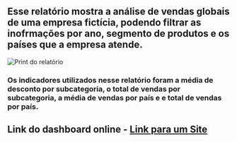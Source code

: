 ##   Esse relatório mostra a análise de vendas globais de uma empresa fictícia, podendo filtrar as inofrmações por ano, segmento de produtos e os países que a empresa atende.

![Print do relatório](https://1drv.ms/i/s!Av-r_w_jbjdFgaoJpJci6E4t4AhGZA?e=1HoIpC)

###   Os indicadores utilizados nesse relatório foram a média de desconto por subcategoria, o total de vendas por subcategoria, a média de vendas por país e e total de vendas por país.

## Link do dashboard online - [Link para um Site](https://app.powerbi.com/view?r=eyJrIjoiYzQzMjBiNDAtMGE3MS00MDlmLWE0MDktNjcyN2EyZThiYmFjIiwidCI6ImIxMDUxYzRiLTNiOTQtNDFhYi05NDQxLWU3M2E3MjM0MmZkZCJ9)
